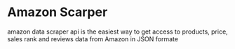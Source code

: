 # Amazon Scarper
amazon data scraper api is the easiest way to get access to products, price, sales rank and reviews data from Amazon in JSON formate
